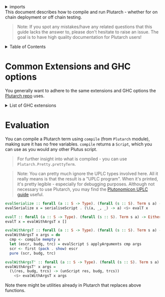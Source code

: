<details>
<summary> imports </summary>
<p>

```haskell
module Plutarch.Docs.Run (applyArguments, evalT, evalSerialize, evalWithArgsT, evalWithArgsT') where
import Data.Bifunctor (first)
import Data.ByteString.Short (ShortByteString)
import Data.Kind (Type)
import Data.Text (Text, pack)
import Plutarch.Internal.Term (S, Term, compile)
import Plutarch.Script (Script (unScript), serialiseScript)
import Plutarch.Evaluate (evalScript, applyArguments)
import PlutusLedgerApi.V1 (Data, ExBudget)
import UntypedPlutusCore (DeBruijn, DefaultFun, DefaultUni, Program)
```

</p>
</details>
This document describes how to compile and run Plutarch - whether for on chain deployment or off chain testing.

> Note: If you spot any mistakes/have any related questions that this guide lacks the answer to, please don't hesitate to raise an issue. The goal is to have high quality documentation for Plutarch users!

<details>
<summary> Table of Contents </summary>

- [Common Extensions and GHC options](#common-extensions-and-ghc-options)
- [Evaluation](#evaluation)

</details>

# Common Extensions and GHC options

You generally want to adhere to the same extensions and GHC options the [Plutarch repo](https://github.com/Plutonomicon/plutarch/blob/master/plutarch.cabal) uses.

<details>
<summary> List of GHC extensions </summary>

- `NoStarIsType`
- `BangPatterns`
- `BinaryLiterals`
- `ConstrainedClassMethods`
- `ConstraintKinds`
- `DataKinds`
- `DeriveAnyClass`
- `DeriveDataTypeable`
- `DeriveFoldable`
- `DeriveFunctor`
- `DeriveGeneric`
- `DeriveLift`
- `DeriveTraversable`
- `DerivingStrategies`
- `DerivingVia`
- `DoAndIfThenElse`
- `EmptyCase`
- `EmptyDataDecls`
- `EmptyDataDeriving`
- `ExistentialQuantification`
- `ExplicitForAll`
- `FlexibleContexts`
- `FlexibleInstances`
- `ForeignFunctionInterface`
- `GADTSyntax`
- `GeneralisedNewtypeDeriving`
- `HexFloatLiterals`
- `ImplicitPrelude`
- `InstanceSigs`
- `KindSignatures`
- `LambdaCase`
- `MonomorphismRestriction`
- `MultiParamTypeClasses`
- `NamedFieldPuns`
- `NamedWildCards`
- `NumericUnderscores`
- `OverloadedStrings`
- `PartialTypeSignatures`
- `PatternGuards`
- `PolyKinds`
- `PostfixOperators`
- `RankNTypes`
- `RelaxedPolyRec`
- `ScopedTypeVariables`
- `StandaloneDeriving`
- `StandaloneKindSignatures`
- `TraditionalRecordSyntax`
- `TupleSections`
- `TypeApplications`
- `TypeFamilies`
- `TypeOperators`
- `TypeSynonymInstances`
- `ViewPatterns`

</details>

# Evaluation

You can compile a Plutarch term using `compile` (from `Plutarch` module), making sure it has no free variables. `compile` returns a `Script`, which you can use as you would any other Plutus script.

> For further insight into what is compiled - you can use `Plutarch.Pretty.prettyTerm`.

> Note: You can pretty much ignore the UPLC types involved here. All it really means is that the result is a "UPLC program". When it's printed, it's pretty legible - especially for debugging purposes. Although not necessary to use Plutarch, you may find the [Plutonomicon UPLC guide](https://github.com/Plutonomicon/plutonomicon/blob/main/uplc.md) useful.

```haskell
evalSerialize :: forall (a :: S -> Type). (forall (s :: S). Term s a) -> Either Text ShortByteString
evalSerialize x = serialiseScript . (\(a, _, _) -> a) <$> evalT x

evalT :: forall (a :: S -> Type). (forall (s :: S). Term s a) -> Either Text (Script, ExBudget, [Text])
evalT x = evalWithArgsT x []

evalWithArgsT :: forall (a :: S -> Type). (forall (s :: S). Term s a) -> [Data] -> Either Text (Script, ExBudget, [Text])
evalWithArgsT x args = do
  cmp <- compile mempty x
  let (escr, budg, trc) = evalScript $ applyArguments cmp args
  scr <- first (pack . show) escr
  pure (scr, budg, trc)

evalWithArgsT' :: forall (a :: S -> Type). (forall (s :: S). Term s a) -> [Data] -> Either Text (Program DeBruijn DefaultUni DefaultFun (), ExBudget, [Text])
evalWithArgsT' x args =
  (\(res, budg, trcs) -> (unScript res, budg, trcs))
    <$> evalWithArgsT x args
```

Note there might be utilities already in Plutarch that replaces above functions.

